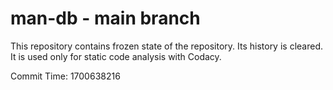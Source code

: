 # man-db - main branch

This repository contains frozen state of the repository.
Its history is cleared. It is used only for static code
analysis with Codacy.

Commit Time: 1700638216